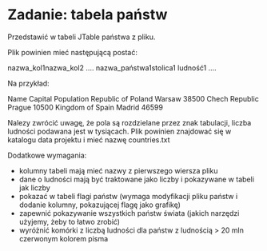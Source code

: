 # Zadanie: tabela państw
Przedstawić w tabeli JTable państwa z pliku.

Plik powinien mieć następującą postać:

nazwa_kol1<TAB>nazwa_kol2<TAB> ....
nazwa_państwa1<TAB>stolica1<TAB> ludność1 ....

Na przykład:

Name    Capital    Population
Republic of Poland    Warsaw    38500
Chech Republic    Prague    10500 
Kingdom of Spain    Madrid    46599

Nalezy zwrócić uwagę, że pola są rozdzielane przez znak tabulacji, liczba ludności podawana jest w tysiącach. Plik powinien znajdować się w katalogu data projektu i mieć nazwę countries.txt

Dodatkowe wymagania:
- kolumny tabeli mają mieć nazwy z pierwszego wiersza pliku
- dane o ludności mają być traktowane jako liczby i pokazywane w tabeli jak liczby
- pokazać w tabeli flagi państw (wymaga modyfikacji pliku państw i dodanie kolumny, pokazującej flagę jako grafikę)
- zapewnić pokazywanie wszystkich państw świata (jakich narzędzi użyjemy, żeby to łatwo zrobić)
- wyróżnić komórki z liczbą ludności dla państw z ludnością > 20 mln czerwonym kolorem pisma
